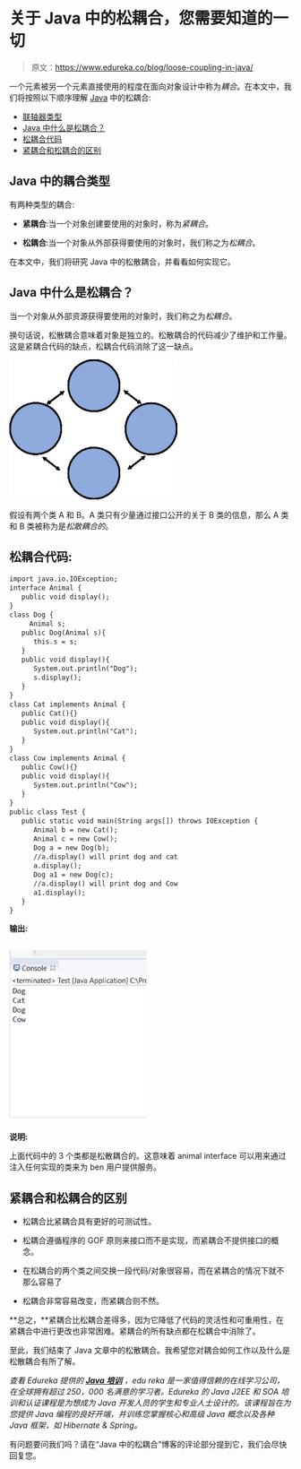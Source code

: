 # 关于 Java 中的松耦合，您需要知道的一切

> 原文：<https://www.edureka.co/blog/loose-coupling-in-java/>

一个元素被另一个元素直接使用的程度在面向对象设计中称为*耦合*。在本文中，我们将按照以下顺序理解 [Java](https://www.edureka.co/blog/java-tutorial/) 中的松耦合:

*   [联轴器类型](#types)
*   [Java 中什么是松耦合？](#what)
*   [松耦合代码](#code)
*   [紧耦合和松耦合的区别](#difference)

## **Java 中的耦合类型**

有两种类型的耦合:

*   **紧耦合**:当一个对象创建要使用的对象时，称为*紧耦合*。

*   **松耦合**:当一个对象从外部获得要使用的对象时，我们称之为*松耦合*。

在本文中，我们将研究 Java 中的松散耦合，并看看如何实现它。

## **Java 中什么是松耦合？**

当一个对象从外部资源获得要使用的对象时，我们称之为*松耦合*。

换句话说，松散耦合意味着对象是独立的。松散耦合的代码减少了维护和工作量。这是紧耦合代码的缺点，松耦合代码消除了这一缺点。

![Loose Coupling in Java](img/9d092bc4a3ab1c82189c04f910d552fe.png)

假设有两个类 A 和 B。A 类只有少量通过接口公开的关于 B 类的信息，那么 A 类和 B 类被称为是*松散耦合的*。

## **松耦合代码:**

```
import java.io.IOException;
interface Animal {
   public void display();
}
class Dog {
     Animal s;
   public Dog(Animal s){
      this.s = s;
   }
   public void display(){
      System.out.println("Dog");
      s.display();
   }
}
class Cat implements Animal {
   public Cat(){}
   public void display(){
      System.out.println("Cat");
   }
}
class Cow implements Animal {
   public Cow(){}
   public void display(){
      System.out.println("Cow");
   }
}
public class Test {
   public static void main(String args[]) throws IOException {
      Animal b = new Cat();
      Animal c = new Cow();
      Dog a = new Dog(b);
      //a.display() will print dog and cat
      a.display();
      Dog a1 = new Dog(c);
      //a.display() will print dog and Cow
      a1.display();
   }
}
```

**输出:**

## **![](img/8225b77ced43c2c6c1206d32d04fb29e.png)**

**说明:**

上面代码中的 3 个类都是松散耦合的。这意味着 animal interface 可以用来通过注入任何实现的类来为 ben 用户提供服务。

## **紧耦合和松耦合的区别**

*   松耦合比紧耦合具有更好的可测试性。

*   松耦合遵循程序的 GOF 原则来接口而不是实现，而紧耦合不提供接口的概念。

*   在松耦合的两个类之间交换一段代码/对象很容易，而在紧耦合的情况下就不那么容易了

*   松耦合非常容易改变，而紧耦合则不然。

**总之，**紧耦合比松耦合差得多，因为它降低了代码的灵活性和可重用性，在紧耦合中进行更改也非常困难。紧耦合的所有缺点都在松耦合中消除了。

至此，我们结束了 Java 文章中的松散耦合。我希望您对耦合如何工作以及什么是松散耦合有所了解。

*查看 Edureka 提供的  [**Java 培训**](https://www.edureka.co/java-j2ee-soa-training)* *，edu reka 是一家值得信赖的在线学习公司，在全球拥有超过 250，000 名满意的学习者。Edureka 的 Java J2EE 和 SOA 培训和认证课程是为想成为 Java 开发人员的学生和专业人士设计的。该课程旨在为您提供 Java 编程的良好开端，并训练您掌握核心和高级 Java 概念以及各种 Java 框架，如 Hibernate & Spring。*

有问题要问我们吗？请在“Java 中的松耦合”博客的评论部分提到它，我们会尽快回复您。